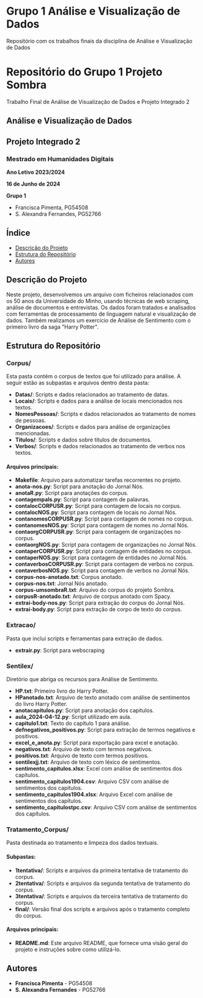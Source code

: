# Grupo 1 Análise e Visualização de Dados

Repositório com os trabalhos finais da disciplina de Análise e Visualização de Dados 

# Repositório do Grupo 1 Projeto Sombra

Trabalho Final de Análise de Visualização de Dados e Projeto Integrado 2

## Análise e Visualização de Dados
## Projeto Integrado 2
### Mestrado em Humanidades Digitais
**Ano Letivo 2023/2024**

**16 de Junho de 2024**

**Grupo 1**
- Francisca Pimenta, PG54508
- S. Alexandra Fernandes, PG52766

## Índice
- [Descrição do Projeto](#descrição-do-projeto)
- [Estrutura do Repositório](#estrutura-do-repositório)
- [Autores](#autores)

## Descrição do Projeto

Neste projeto, desenvolvemos um arquivo com ficheiros relacionados com os 50 anos da Universidade do Minho, usando técnicas de web scraping, análise de documentos e entrevistas. Os dados foram tratados e analisados com ferramentas de processamento de linguagem natural e visualização de dados. Também realizamos um exercício de Análise de Sentimento com o primeiro livro da saga "Harry Potter".

## Estrutura do Repositório

### Corpus/
Esta pasta contém o corpus de textos que foi utilizado para análise. A seguir estão as subpastas e arquivos dentro desta pasta:

- **Datas/**: Scripts e dados relacionados ao tratamento de datas.
- **Locais/**: Scripts e dados para a análise de locais mencionados nos textos.
- **NomesPessoas/**: Scripts e dados relacionados ao tratamento de nomes de pessoas.
- **Organizacoes/**: Scripts e dados para análise de organizações mencionadas.
- **Titulos/**: Scripts e dados sobre títulos de documentos.
- **Verbos/**: Scripts e dados relacionados ao tratamento de verbos nos textos.

#### Arquivos principais:
- **Makefile**: Arquivo para automatizar tarefas recorrentes no projeto.
- **anota-nos.py**: Script para anotação do Jornal Nós.
- **anotaR.py**: Script para anotações do corpus.
- **contagempals.py**: Script para contagem de palavras.
- **contalocCORPUSR.py**: Script para contagem de locais no corpus.
- **contalocNOS.py**: Script para contagem de locais no Jornal Nós.
- **contanomesCORPUSR.py**: Script para contagem de nomes no corpus.
- **contanomesNOS.py**: Script para contagem de nomes no Jornal Nós.
- **contaorgCORPUSR.py**: Script para contagem de organizações no corpus.
- **contaorgNOS.py**: Script para contagem de organizações no Jornal Nós.
- **contaperCORPUSR.py**: Script para contagem de entidades no corpus.
- **contaperNOS.py**: Script para contagem de entidades no Jornal Nós.
- **contaverbosCORPUSR.py**: Script para contagem de verbos no corpus.
- **contaverbosNOS.py**: Script para contagem de verbos no Jornal Nós.
- **corpus-nos-anotado.txt**: Corpus anotado.
- **corpus-nos.txt**: Jornal Nós anotado.
- **corpus-umsombraR.txt**: Arquivo do corpus do projeto Sombra.
- **corpusR-anotado.txt**: Arquivo de corpus anotado com Spacy.
- **extrai-body-nos.py**: Script para extração do corpus do Jornal Nós.
- **extrai-body.py**: Script para extração de corpo de texto do corpus.

### Extracao/
Pasta que inclui scripts e ferramentas para extração de dados.
- **extrair.py**: Script para webscraping

### Sentilex/
Diretório que abriga os recursos para Análise de Sentimento.

- **HP.txt**: Primeiro livro do Harry Potter.
- **HPanotado.txt**: Arquivo de texto anotado com análise de sentimentos do livro Harry Potter.
- **anotacapitulos.py**: Script para anotação dos capítulos.
- **aula_2024-04-12.py**: Script utilizado em aula.
- **capitulo1.txt**: Texto do capítulo 1 para análise.
- **defnegativos_positivos.py**: Script para extração de termos negativos e positivos.
- **excel_e_anota.py**: Script para exportação para excel e anotação.
- **negativos.txt**: Arquivo de texto com termos negativos.
- **positivos.txt**: Arquivo de texto com termos positivos.
- **sentilexjj.txt**: Arquivo de texto com léxico de sentimentos.
- **sentimento_capitulos.xlsx**:  Excel com análise de sentimentos dos capítulos.
- **sentimento_capitulos1904.csv**: Arquivo CSV com análise de sentimentos dos capítulos.
- **sentimento_capitulos1904.xlsx**: Arquivo Excel com análise de sentimentos dos capítulos.
- **sentimento_capitulostpc.csv**: Arquivo CSV com análise de sentimentos dos capítulos.

### Tratamento_Corpus/
Pasta destinada ao tratamento e limpeza dos dados textuais.

#### Subpastas:
- **1tentativa/**: Scripts e arquivos da primeira tentativa de tratamento do corpus.
- **2tentativa/**: Scripts e arquivos da segunda tentativa de tratamento do corpus.
- **3tentativa/**: Scripts e arquivos da terceira tentativa de tratamento do corpus.
- **final/**: Versão final dos scripts e arquivos após o tratamento completo do corpus.

#### Arquivos principais:
- **README.md**: Este arquivo README, que fornece uma visão geral do projeto e instruções sobre como utilizá-lo.

## Autores

- **Francisca Pimenta** - PG54508
- **S. Alexandra Fernandes** - PG52766

